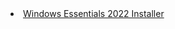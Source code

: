 
<li><a href="https://raw.githubusercontent.com/CAR0L1N/Windows/main/Data/Tools/Installer/wlsetup-weben.exe">Windows Essentials 2022 Installer</a></li>
